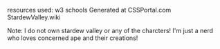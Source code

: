 

resources used: 
w3 schools
Generated at CSSPortal.com
StardewValley.wiki

Note: I do not own stardew valley or any of the charcters! I'm just a nerd who loves concerned ape and their creations! 